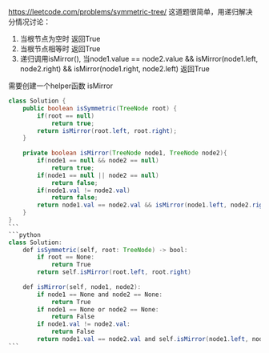 https://leetcode.com/problems/symmetric-tree/
这道题很简单，用递归解决
分情况讨论：
1. 当根节点为空时 返回True
2. 当根节点相等时 返回True
3. 递归调用isMirror(), 当node1.value == node2.value && isMirror(node1.left, node2.right) && isMirror(node1.right, node2.left) 返回True

需要创建一个helper函数 isMirror 
````java
class Solution {
    public boolean isSymmetric(TreeNode root) {
        if(root == null)
        	return true;
        return isMirror(root.left, root.right);
    }
	
	private boolean isMirror(TreeNode node1, TreeNode node2){
		if(node1 == null && node2 == null)
			return true;
		if(node1 == null || node2 == null)
			return false;
		if(node1.val != node2.val)
			return false;
		return node1.val == node2.val && isMirror(node1.left, node2.right) && isMirror(node1.right, node2.left);
	}
}
```
```python
class Solution:
    def isSymmetric(self, root: TreeNode) -> bool:
        if root == None:
            return True
        return self.isMirror(root.left, root.right)
    
    def isMirror(self, node1, node2):
        if node1 == None and node2 == None:
            return True
        if node1 == None or node2 == None:
            return False
        if node1.val != node2.val:
            return False
        return node1.val == node2.val and self.isMirror(node1.left, node2.right) and self.isMirror(node1.right, node2.left)
```